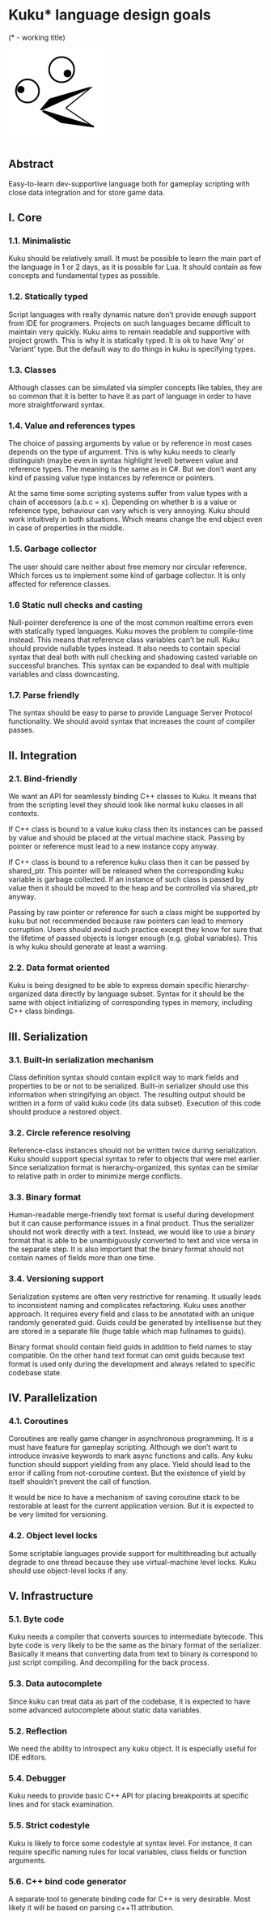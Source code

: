 # Kuku* language design goals
(* - working title)

![logo](https://github.com/Alprog/KuKu/blob/main/docs/logo.png)

## Abstract

Easy-to-learn dev-supportive language both for gameplay scripting with close data integration and for store game data.

## I. Core

### 1.1. Minimalistic

Kuku should be relatively small. It must be possible to learn the main part of the language in 1 or 2 days, as it is possible for Lua. It should contain as few concepts and fundamental types as possible.

### 1.2. Statically typed

Script languages with really dynamic nature don’t provide enough support from IDE for programers. Projects on such languages became difficult to maintain very quickly. Kuku aims to remain readable and supportive with project growth. This is why it is statically typed. It is ok to have ‘Any’ or ‘Variant’ type. But the default way to do things in kuku is specifying types.

### 1.3. Classes

Although classes can be simulated via simpler concepts like tables, they are so common that it is better to have it as part of language in order to have more straightforward syntax.

### 1.4. Value and references types

The choice of passing arguments by value or by reference in most cases depends on the type of argument. This is why kuku needs to clearly distinguish (maybe even in syntax highlight level) between value and reference types. The meaning is the same as in C#. But we don’t want any kind of passing value type instances by reference or pointers.

At the same time some scripting systems suffer from value types with a chain of accessors (a.b.c = x). Depending on whether b is a value or reference type, behaviour can vary which is very annoying. Kuku should work intuitively in both situations. Which means change the end object even in case of properties in the middle.

### 1.5. Garbage collector

The user should care neither about free memory nor circular reference. Which forces us to implement some kind of garbage collector. It is only affected for reference classes.

### 1.6 Static null checks and casting

Null-pointer dereference is one of the most common realtime errors even with statically typed languages. Kuku moves the problem to compile-time instead. This means that reference class variables can’t be null. Kuku should provide nullable types instead. It also needs to contain special syntax that deal both with null checking and shadowing casted variable on successful branches. This syntax can be expanded to deal with multiple variables and class downcasting.

### 1.7. Parse friendly

The syntax should be easy to parse to provide Language Server Protocol functionality. We should avoid syntax that increases the count of compiler passes.

## II. Integration

### 2.1. Bind-friendly

We want an API for seamlessly binding C++ classes to Kuku. It means that from the scripting level they should look like normal kuku classes in all contexts.

If C++ class is bound to a value kuku class then its instances can be passed by value and should be placed at the virtual machine stack. Passing by pointer or reference must lead to a new instance copy anyway.

If C++ class is bound to a reference kuku class then it can be passed by shared_ptr. This pointer will be released when the corresponding kuku variable is garbage collected. If an instance of such class is passed by value then it should be moved to the heap and be controlled via shared_ptr anyway.

Passing by raw pointer or reference for such a class might be supported by kuku but not recommended because raw pointers can lead to memory corruption. Users should avoid such practice except they know for sure that the lifetime of passed objects is longer enough (e.g. global variables). This is why kuku should generate at least a warning.

### 2.2. Data format oriented

Kuku is being designed to be able to express domain specific hierarchy-organized data directly by language subset. Syntax for it should be the same with object initializing of corresponding types in memory, including C++ class bindings.

## III. Serialization

### 3.1. Built-in serialization mechanism

Class definition syntax should contain explicit way to mark fields and properties to be or not to be serialized. Built-in serializer should use this information when stringifying an object. The resulting output should be written in a form of valid kuku code (its data subset). Execution of this code should produce a restored object.

### 3.2. Circle reference resolving

Reference-class instances should not be written twice during serialization. Kuku should support special syntax to refer to objects that were met earlier. Since serialization format is hierarchy-organized, this syntax can be similar to relative path in order to minimize merge conflicts.

### 3.3. Binary format

Human-readable merge-friendly text format is useful during development but it can cause performance issues in a final product. Thus the serializer should not work directly with a text. Instead, we would like to use a binary format that is able to be unambiguously converted to text and vice versa in the separate step. It is also important that the binary format should not contain names of fields more than one time.

### 3.4. Versioning support

Serialization systems are often very restrictive for renaming. It usually leads to inconsistent naming and complicates refactoring. Kuku uses another approach. It requires every field and class to be annotated with an unique randomly generated guid. Guids could be generated by intellisense but they are stored in a separate file (huge table which map fullnames to guids).

Binary format should contain field guids in addition to field names to stay compatible. On the other hand text format can omit guids because text format is used only during the development and always related to specific codebase state.



## IV. Parallelization

### 4.1. Coroutines

Coroutines are really game changer in asynchronous programming. It is a must have feature for gameplay scripting. Although we don’t want to introduce invasive keywords to mark async functions and calls. Any kuku function should support yielding from any place. Yield should lead to the error if calling from not-coroutine context. But the existence of yield by itself shouldn’t prevent the call of function.

It would be nice to have a mechanism of saving coroutine stack to be restorable at least for the current application version. But it is expected to be very limited for versioning.

### 4.2. Object level locks

Some scriptable languages provide support for multithreading but actually degrade to one thread because they use virtual-machine level locks. Kuku should use object-level locks if any.

## V. Infrastructure

### 5.1. Byte code

Kuku needs a compiler that converts sources to intermediate bytecode. This byte code is very likely to be the same as the binary format of the serializer. Basically it means that converting data from text to binary is correspond to just script compiling. And decompiling for the back process.

### 5.3. Data autocomplete

Since kuku can treat data as part of the codebase, it is expected to have some advanced autocomplete about static data variables.

### 5.2. Reflection

We need the ability to introspect any kuku object. It is especially useful for IDE editors.

### 5.4. Debugger

Kuku needs to provide basic C++ API for placing breakpoints at specific lines and for stack examination.

### 5.5. Strict codestyle

Kuku is likely to force some codestyle at syntax level. For instance, it can require specific naming rules for local variables, class fields or function arguments.

### 5.6. C++ bind code generator

A separate tool to generate binding code for C++ is very desirable. Most likely it will be based on parsing c++11 attribution.


